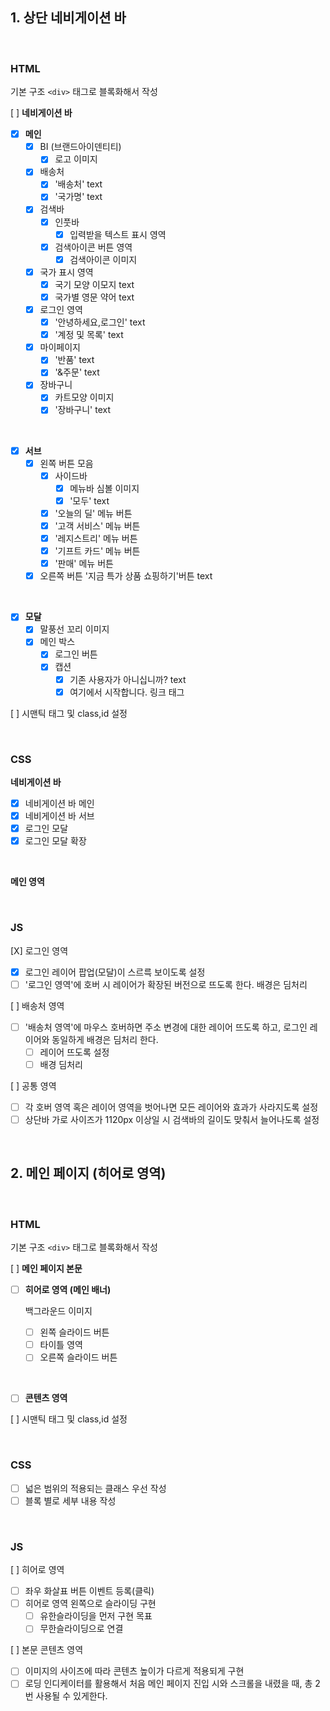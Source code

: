 ## 1. **상단 네비게이션 바**

<br>

### **HTML**

기본 구조 `<div>` 태그로 블록화해서 작성

[ ] **네비게이션 바**

- [x] **메인**
  - [x] BI (브랜드아이덴티티)
    - [x] 로고 이미지
  - [x] 배송처
    - [x] '배송처' text
    - [x] '국가명' text
  - [x] 검색바
    - [x] 인풋바
      - [x] 입력받을 텍스트 표시 영역
    - [x] 검색아이콘 버튼 영역
      - [x] 검색아이콘 이미지
  - [x] 국가 표시 영역
    - [x] 국기 모양 이모지 text
    - [x] 국가별 영문 약어 text
  - [x] 로그인 영역
    - [x] '안녕하세요,로그인' text
    - [x] '계정 및 목록' text
  - [x] 마이페이지
    - [x] '반품' text
    - [x] '&주문' text
  - [x] 장바구니
    - [x] 카트모양 이미지
    - [x] '장바구니' text

<br>

- [x] **서브**
  - [x] 왼쪽 버튼 모음
    - [x] 사이드바
      - [x] 메뉴바 심볼 이미지
      - [x] '모두' text
    - [x] '오늘의 딜' 메뉴 버튼
    - [x] '고객 서비스' 메뉴 버튼
    - [x] '레지스트리' 메뉴 버튼
    - [x] '기프트 카드' 메뉴 버튼
    - [x] '판매' 메뉴 버튼
  - [x] 오른쪽 버튼 '지금 특가 상품 쇼핑하기'버튼 text

<br>

- [x] **모달**
  - [x] 말풍선 꼬리 이미지
  - [x] 메인 박스
    - [x] 로그인 버튼
    - [x] 캡션
      - [x] 기존 사용자가 아니십니까? text
      - [x] 여기에서 시작합니다. 링크 태그

[ ] 시맨틱 태그 및 class,id 설정

<br>

### **CSS**

**네비게이션 바**

- [x] 네비게이션 바 메인
- [x] 네비게이션 바 서브
- [x] 로그인 모달
- [x] 로그인 모달 확장

<br>

**메인 영역**

<br>

### **JS**

[X] 로그인 영역

- [x] 로그인 레이어 팝업(모달)이 스르륵 보이도록 설정
- [ ] '로그인 영역'에 호버 시 레이어가 확장된 버전으로 뜨도록 한다. 배경은 딤처리

[ ] 배송처 영역

- [ ] '배송처 영역'에 마우스 호버하면 주소 변경에 대한 레이어 뜨도록 하고, 로그인 레이어와 동일하게 배경은 딤처리 한다.
  - [ ] 레이어 뜨도록 설정
  - [ ] 배경 딤처리

[ ] 공통 영역

- [ ] 각 호버 영역 혹은 레이어 영역을 벗어나면 모든 레이어와 효과가 사라지도록 설정
- [ ] 상단바 가로 사이즈가 1120px 이상일 시 검색바의 길이도 맞춰서 늘어나도록 설정

<br>

## 2. **메인 페이지 (히어로 영역)**

<br>

### **HTML**

기본 구조 `<div>` 태그로 블록화해서 작성

[ ] **메인 페이지 본문**

- [ ] **히어로 영역 (메인 배너)**

  백그라운드 이미지

  - [ ] 왼쪽 슬라이드 버튼
  - [ ] 타이틀 영역
  - [ ] 오른쪽 슬라이드 버튼

<br>

- [ ] **콘텐츠 영역**

[ ] 시맨틱 태그 및 class,id 설정

<br>

### **CSS**

- [ ] 넓은 범위의 적용되는 클래스 우선 작성
- [ ] 블록 별로 세부 내용 작성

<br>

### **JS**

[ ] 히어로 영역

- [ ] 좌우 화살표 버튼 이벤트 등록(클릭)
- [ ] 히어로 영역 왼쪽으로 슬라이딩 구현
  - [ ] 유한슬라이딩을 먼저 구현 목표
  - [ ] 무한슬라이딩으로 연결

[ ] 본문 콘텐츠 영역

- [ ] 이미지의 사이즈에 따라 콘텐츠 높이가 다르게 적용되게 구현
- [ ] 로딩 인디케이터를 활용해서 처음 메인 페이지 진입 시와 스크롤을 내렸을 때, 총 2번 사용될 수 있게한다.
